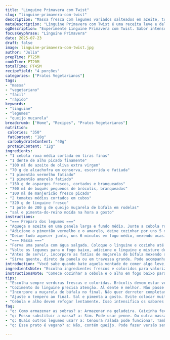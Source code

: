 ```yaml
---
title: "Linguine Primavera com Twist"
slug: "linguine-primavera-com-twist"
description: "Massa fresca com legumes variados salteados em azeite, tomate picado, ervas e queijo cremoso. Troca tomates secos por alcachofra e ervilha-torta por aspargos. Cozimento curto para textura crocante dos legumes, tempero ajustado no final. Receita vegetariana, sem nuts. Serve quatro pessoas como prato principal. Uma mistura colorida, sabor marcante, toque italiano. Ingredientes simples, rápida execução e resultado leve e nutritivo."
metaDescription: "Linguine Primavera com Twist é uma receita leve e deliciosa. Prato vegetariano com legumes frescos e queijo muçarela de búfala."
ogDescription: "Experimente Linguine Primavera com Twist. Sabor intenso com legumes crocantes e queijo muçarela de búfala. Perfeito para um jantar leve."
focusKeyphrase: "Linguine Primavera"
date: 2025-07-23
draft: false
image: linguine-primavera-com-twist.jpg
author: "Julia"
prepTime: PT25M
cookTime: PT20M
totalTime: PT45M
recipeYield: "4 porções"
categories: ["Pratos Vegetarianos"]
tags:
- "massa"
- "vegetariano"
- "fácil"
- "rápido"
keywords:
- "linguine"
- "legumes"
- "queijo muçarela"
breadcrumb: ["Home", "Recipes", "Pratos Vegetarianos"]
nutrition: 
 calories: "350"
 fatContent: "18g"
 carbohydrateContent: "40g"
 proteinContent: "12g"
ingredients:
- "1 cebola roxa média cortada em tiras finas"
- "1 dente de alho picado finamente"
- "100 ml de azeite de oliva extra virgem"
- "70 g de alcachofra em conserva, escorrida e fatiada"
- "1 pimentão vermelho fatiado"
- "1 pimentão amarelo fatiado"
- "150 g de aspargos frescos, cortados e branqueados"
- "700 ml de buquês pequenos de brócolis, branqueados"
- "100 ml de manjericão fresco picado"
- "2 tomates médios cortados em cubos"
- "320 g de linguine fresco"
- "1 pote de 200 g de queijo muçarela de búfala em rodelas"
- "sal e pimenta-do-reino moída na hora a gosto"
instructions:
- "=== Preparo dos legumes ==="
- "Aqueça o azeite em uma panela larga e fundo médio. Junte a cebola roxa e o alho. Refogue em fogo baixo por cerca de 12 minutos até amolecer e ficar translúcida, mexendo para não queimar."
- "Adicione o pimentão vermelho e o amarelo, deixe cozinhar por uns 5 minutos, mexendo sempre. A seguir, coloque as alcachofras e os aspargos branqueados. Misture bem e siga com os brócolis."
- "Deixe tudo aquecer junto, uns 6 minutos em fogo médio, mexendo ocasionalmente. Acrescente o tomate picado e o manjericão, envolva e tempere com sal e pimenta a gosto. Reserve"
- "=== Massa ==="
- "Ferva uma panela com água salgada. Coloque o linguine e cozinhe até ficar al dente, entre 8 a 10 minutos conforme indica a embalagem. Reserve uma xícara da água do cozimento, escorra o restante."
- "Volte os legumes para o fogo baixo, adicione o linguine e misture delicadamente. Caso o conjunto esteja meio seco, adicione um pouco da água guardada até soltar bem e ficar cremoso."
- "Antes de servir, incorpore as fatias de muçarela de búfala mexendo suavemente para apenas amornar o queijo, não derreter completamente. Ajuste o sabor final se for preciso."
- "Sirva quente, direto da panela ou em travessa grande. Pode acompanhar um bom vinho branco seco, pão italiano para finalizar."
introduction: "Você sabe quando bate aquela vontade de comer algo leve, colorido e cheio de textura? Tá aí. Esses ingredientes juntos são um show. Massa fresca, bem al dente. Legumes com textura firme, frescor e cor no prato. O pimentão vermelho e amarelo trocam a monotonia. Alcachofra entra pra dar um toque diferente, meio azedinho, meio terroso. E aspargo no lugar da ervilha torta, mais crocante, mais chique. Cozinha lenta na cebola e alho, pra liberar um aroma gostoso que encaixa com o restinho. Queijo muçarela de búfala pra um acabamento cremoso que não pesa. Simples. Sem uns troços difíceis nem ingredientes estranhos. Sossego. Dá pra fazer rápido, até quem não curte passar horas de avental. Serve os quatro, sobra nada. Água salgada fervendo pra al dente que faz a diferença. E a água do cozimento? Escondidinha pra entrar no molho e deixar tudo bonito, cremoso, acolhedor. Coisa que conforta — entra na alma. Italiano talvez. Gostoso demais. Pra qualquer dia, qualquer hora. Prato que não engana, não cansa. Uma samba no prato. Música na boca. E só depende da sua faca e panela."
ingredientsNote: "Escolha ingredientes frescos e coloridos para valorizar o prato. Cebola roxa tem sabor mais suave que a branca, melhor para refogado lento. Alho picado finamente solta aroma e intensidade sem queimar rápido. O azeite deve ser de boa qualidade, preferencialmente extra virgem, pra ter sabor marcante que se espalha na massa. Substituir tomate seco por alcachofra cria frescor e textura diferentes, com sabor menos doce e mais terroso. Os pimentões devem estar firmes para dar crocância. Aspargos frescos garantem um crunch agradável e variam o prato da versão original. Brócolis devem ser branqueados para ficarem verdes e crocantes, não perder cor e nutrientes no cozimento. Manjericão fresco traz aroma herbal ideal para receitas italianas. A massa fresca cozinha rápido, evite passar do ponto, reserva a água do cozimento para ajustar a textura do prato. O queijo muçarela de búfala não precisa ser derretido demais, só amornar pra dar leveza e cremosidade sem pesar, nem perder a forma preciosa."
instructionsNote: "Comece cozinhar a cebola e o alho em fogo baixo para liberar sabor lentamente. Evite dourar demais para não amargar. Adicione os pimentões depois para que mantenham textura e cor. Blanqueie os legumes com tempo ajustado, nem duro, nem mole demais. Misture os ingredientes no calor para reaquecer, deixe os sabores se unirem sem cozinhar novamente os vegetais completamente. Cozinhe o linguine até ficar firme, mas macio, sem ultrapassar o ponto para não desmontar ao misturar. Use a água do cozimento para dar liga e ajustes na cremosidade do molho. Incorpore o queijo no final para que ele aqueça o suficiente sem derreter totalmente, isso cria contraste de temperaturas e textura quando servido. Tempere sempre ao final para evitar salações excessivas durante o cozimento. Sirva imediatamente para melhor sabor e textura dos vegetais frescos e massa firme."
tips:
- "Escolha sempre verduras frescas e coloridas. Brócolis devem estar verdes e firmes. Pimentões crocantes trazem textura. Cuide ao branquear. Não deixe mole. Esse contraste importa no prato. Cebola roxa mantém sabor mais suave. O alho picado deve ser bem fininho. Isso aumenta o aroma."
- "Cozimento do linguine precisa atenção. Al dente é melhor. Não passe do ponto ou vai desmanchar. Ferva a água bem salgada. Reserve a água do cozimento. Ela ajuda a dar liga. Se o molho ficar seco ao misturar. Coloque a água aos poucos. Isso deixa cremoso."
- "Incorpore a muçarela de búfala no final. Não quer derreter completamente. Deixe amornar só. Isso resulta em boa textura. A mistura de temperaturas é essencial. Sirva assim que terminar. Vegetais frescos perdem crocância se esperar. Vinho branco para acompanhar é uma boa."
- "Ajuste o tempero ao final. Sal e pimenta a gosto. Evite colocar muito antes. Os legumes já têm seus sabores. Misturar bem no final é chave. O manjericão fresco traz um toque especial. Mexa devagar. Isso une os sabores, mas cuida da textura dos legumes."
- "Cebola e alho devem refogar lentamente. Isso intensifica os sabores. Temperatura alta pode amargar. Pimentões depois, não misture tudo de uma vez. É questão de camadas. Textura e sabor. Misture os tomates de forma delicada ao final. Eles soltam umidade que vai ficar no prato."
faq:
- "q: Como armazenar as sobras? a: Armazenar na geladeira. Caixinha fechada. Até 2 dias. Se ficou seco, juntar água, reaquecer. Não passar no microondas."
- "q: Posso substituir a massa? a: Sim. Pode usar penne. Ou outra massa curta. Ajustar tempo de cozimento. Preste atenção no al dente."
- "q: Quais outros legumes usar? a: Cenoura ralada pode funcionar. Também abobrinha. Varie a receita conforme o gosto. Mas mantenha as cores."
- "q: Esse prato é vegano? a: Não, contém queijo. Pode fazer versão sem queijo. Tente tofu defumado. Resulta leve e com proteína. Mas o sabor muda."

---
```

